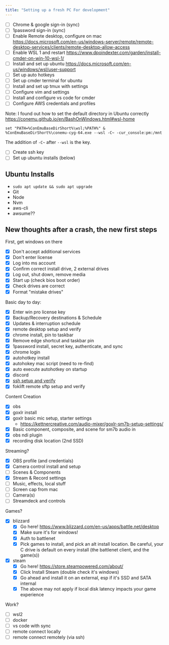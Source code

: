 ```yaml
---
title: "Setting up a fresh PC For development"
---
```


- [ ] Chrome & google sign-in (sync)
- [ ] 1password sign-in (sync)
- [ ] Enable Remote desktop, configure on mac https://docs.microsoft.com/en-us/windows-server/remote/remote-desktop-services/clients/remote-desktop-allow-access
- [ ] Enable WSL 1 and restart https://www.dpoindexter.com/garden/install-cmder-on-win-10-wsl-1/
- [ ] Install and set up ubuntu https://docs.microsoft.com/en-us/windows/wsl/user-support
- [ ] Set up auto hotkeys
- [ ] Set up cmder terminal for ubuntu
- [ ] Install and set up tmux with settings
- [ ] Configure vim and settings
- [ ] Install and configure vs code for cmder
- [ ] Configure AWS credentials and profiles

Note: I found out how to set the default directory in Ubuntu correctly https://conemu.github.io/en/BashOnWindows.html#wsl-home

`set "PATH=%ConEmuBaseDirShort%\wsl;%PATH%" & %ConEmuBaseDirShort%\conemu-cyg-64.exe --wsl -C~ -cur_console:pm:/mnt`

The addition of `-C~` after `--wsl` is the key.

- [ ] Create ssh key
- [ ] Set up ubuntu installs (below)

## Ubuntu Installs

- `sudo apt update && sudo apt upgrade`
- Git
- Node
- Nvm
- aws-cli
- awsume??

## New thoughts after a crash, the new first steps

First, get windows on there

- [x] Don't accept additional services
- [x] Don't enter license
- [x] Log into ms account
- [x] Confirm correct install drive, 2 external drives
- [x] Log out, shut down, remove media
- [x] Start up (check bios boot order)
- [x] Check drives are correct
- [x] Format "mistake drives"

Basic day to day:

- [x] Enter win pro license key
- [x] Backup/Recovery destinations & Schedule
- [x] Updates & interruption schedule
- [x] remote desktop setup and verify
- [x] chrome install, pin to taskbar
- [x] Remove edge shortcut and taskbar pin
- [x] 1password install, secret key, authenticate, and sync
- [x] chrome login
- [x] autohotkey install
- [x] autohokey mac script (need to re-find)
- [x] auto execute autohotkey on startup
- [x] discord
- [x] [ssh setup and verify](https://docs.microsoft.com/en-us/windows-server/administration/openssh/openssh_install_firstuse)
- [x] foklift remote sftp setup and verify

Content Creation

- [x] obs
- [x] goxlr install
- [x] goxlr basic mic setup, starter settings
	- https://kettnercreative.com/audio-mixer/goxlr-sm7b-setup-settings/
- [x] Basic component, composite, and scene for sm7b audio in
- [x] obs ndi plugin
- [x] recording disk location (2nd SSD)

Streaming?

- [x] OBS profile (and credentials)
- [x] Camera control install and setup
- [ ] Scenes & Components
- [x] Stream & Record settings
- [ ] Music, effects, local stuff
- [ ] Screen cap from mac
- [ ] Camera(s)
- [ ] Streamdeck and controls

Games?

- [x] blizzard
	- [x] Go here! https://www.blizzard.com/en-us/apps/battle.net/desktop
	- [x] Make sure it's for windows!
	- [x] Auth to battlenet
	- [x] Pick games to install, and pick an alt install location. Be careful, your C drive is default on every install (the battlenet client, and the game(s))
- [x] steam
	- [x] Go here! https://store.steampowered.com/about/
	- [x] Click Install Steam (double check it's windows)
	- [x] Go ahead and install it on an external, esp if it's SSD and SATA internal
	- [x] The above may not apply if local disk latency impacts your game experience

Work?

- [ ] wsl2
- [ ] docker
- [ ] vs code with sync
- [ ] remote connect locally
- [ ] remote connect remotely (via ssh)
